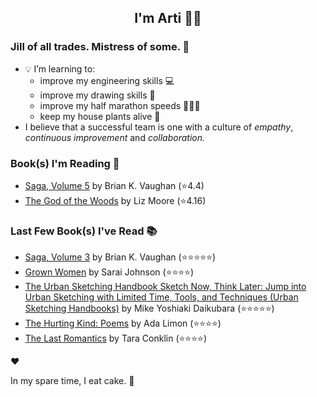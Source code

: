 <div align="center">
  
  ## I'm Arti 👋🏽
  
</div>
  
### Jill of all trades. Mistress of some. 👑

- 💡 I’m learning to:
  - improve my engineering skills 💻
  - improve my drawing skills 🎨
  - improve my half marathon speeds 🏃🏽‍♀️
  - keep my house plants alive 🌱
- I believe that a successful team is one with a culture of _empathy_, _continuous improvement_ and _collaboration._


### Book(s) I'm Reading 📖
<!-- GOODREADS-LIST:START -->
- [Saga, Volume 5](https://www.goodreads.com/review/show/7345836305?utm_medium=api&utm_source=rss) by Brian K. Vaughan (⭐️4.4)
- [The God of the Woods](https://www.goodreads.com/review/show/7403311394?utm_medium=api&utm_source=rss) by Liz    Moore (⭐️4.16)
<!-- GOODREADS-LIST:END -->

### Last Few Book(s) I've Read 📚
<!-- GOODREADS-READ-LIST:START -->
- [Saga, Volume 3](https://www.goodreads.com/review/show/7345836157?utm_medium=api&utm_source=rss) by Brian K. Vaughan (⭐⭐⭐⭐⭐)
- [Grown Women](https://www.goodreads.com/review/show/7366608537?utm_medium=api&utm_source=rss) by Sarai  Johnson (⭐⭐⭐⭐)
- [The Urban Sketching Handbook Sketch Now, Think Later: Jump into Urban Sketching with Limited Time, Tools, and Techniques (Urban Sketching Handbooks)](https://www.goodreads.com/review/show/7361021344?utm_medium=api&utm_source=rss) by Mike Yoshiaki Daikubara (⭐⭐⭐⭐⭐)
- [The Hurting Kind: Poems](https://www.goodreads.com/review/show/7358014718?utm_medium=api&utm_source=rss) by Ada Limon (⭐⭐⭐⭐)
- [The Last Romantics](https://www.goodreads.com/review/show/7325392011?utm_medium=api&utm_source=rss) by Tara Conklin (⭐⭐⭐⭐)
<!-- GOODREADS-READ-LIST:END -->
❤️

In my spare time, I eat cake. 🍰
